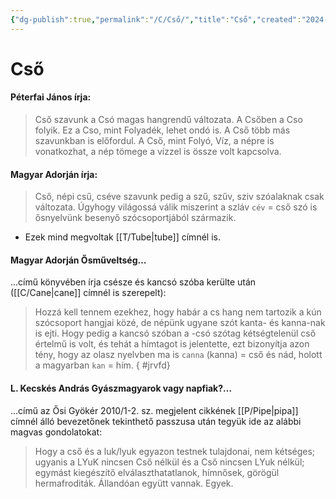 ```yaml
---
{"dg-publish":true,"permalink":"/C/Cső/","title":"Cső","created":"2024-04-23T19:11","updated":"2024-10-25T16:34"}
---
```



# Cső

#### Péterfai János írja:

> Cső szavunk a Csó magas hangrendű változata. A Csőben a Cso folyik. Ez a Cso, mint Folyadék, lehet ondó is. A Cső több más szavunkban is előfordul. A Cső, mint Folyó, Víz, a népre is vonatkozhat, a nép tömege a vízzel is össze volt kapcsolva.  

#### Magyar Adorján írja:  

> Cső, népi csű, cséve szavunk pedig a szű, szűv, sziv szóalaknak csak változata. Úgyhogy világossá válik miszerint a szláv `cév` = cső szó is ősnyelvünk besenyő szócsoportjából származik.  
- Ezek mind megvoltak [[T/Tube\|tube]] címnél is.

#### Magyar Adorján Ősműveltség...  

...című könyvében írja csésze és kancsó szóba kerülte után ([[C/Cane\|cane]] címnél is szerepelt):  
> Hozzá kell tennem ezekhez, hogy habár a cs hang nem tartozik a kún szócsoport hangjai közé, de népünk ugyane szót kanta- és kanna-nak is ejti. Hogy pedig a kancsó szóban a -csó szótag kétségtelenül cső értelmű is volt, és tehát a hímtagot is jelentette, ezt bizonyítja azon tény, hogy az olasz nyelvben ma is `canna` (kanna) = cső és nád, holott a magyarban `kan` = hím.
{ #jrvfd}


#### L. Kecskés András Gyászmagyarok vagy napfiak?...

...című az Ősi Gyökér 2010/1-2. sz. megjelent cikkének [[P/Pipe\|pipa]] címnél álló bevezetőnek tekinthető passzusa után tegyük ide az alábbi magvas gondolatokat:  
> Hogy a cső és a luk/lyuk egyazon testnek tulajdonai, nem kétséges; ugyanis a LYuK nincsen Cső nélkül és a Cső nincsen LYuk nélkül; egymást kiegészítő elválaszthatatlanok, hímnősek, görögül hermafroditák. Állandóan együtt vannak. Egyek.  